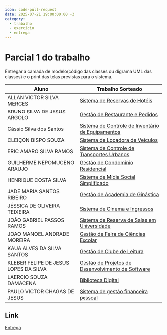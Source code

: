 ```yaml
---
icon: code-pull-request
date: 2025-07-21 19:00:00.00 -3
category:
  - trabalho
  - exercicio
  - entrega
---
```


# Parcial 1 do trabalho

Entregar a camada de modelo(código das classes ou digrama UML das classes) e o print das telas previstas para o sistema.

| Aluno                                 | Trabalho Sorteado                                                                                                                            |
| ------------------------------------- | -------------------------------------------------------------------------------------------------------------------------------------------- |
| ALLAN VICTOR SILVA MERCES             | [Sistema de Reservas de Hotéis](../09_exercicio_modelagem_listas.md#sistema-de-reservas-de-hoteis)                                           |
| BRUNO SILVA DE JESUS ARGOLO           | [Gestão de Restaurante e Pedidos](../09_exercicio_modelagem_listas.md#gestao-de-restaurante-e-pedidos)                                       |
| Cássio Silva dos Santos               | [Sistema de Controle de Inventário de Equipamentos](../09_exercicio_modelagem_listas.md#sistema-de-controle-de-inventario-de-equipamentos)   |
| CLEIÇON BISPO SOUZA                   | [Sistema de Locadora de Veículos](../09_exercicio_modelagem_listas.md#sistema-de-locadora-de-veiculos)                                       |
| ERIC AMARO SILVA RAMOS                | [Sistema de Controle de Transportes Urbanos](../09_exercicio_modelagem_listas.md#sistema-de-controle-de-transportes-urbanos)                 |
| GUILHERME NEPOMUCENO ARAUJO           | [Gestão de Condomínio Residencial](../09_exercicio_modelagem_listas.md#gestao-de-condominio-residencial)                                     |
| HENRIQUE COSTA SILVA                  | [Sistema de Mídia Social Simplificado](../09_exercicio_modelagem_listas.md#sistema-de-midia-social-simplificado)                             |
| JADE MARIA SANTOS RIBEIRO             | [Gestão de Academia de Ginástica](../09_exercicio_modelagem_listas.md#gestao-de-academia-de-ginastica)                                       |
| JÉSSICA DE OLIVEIRA TEIXEIRA          | [Sistema de Cinema e Ingressos](../09_exercicio_modelagem_listas.md#sistema-de-cinema-e-ingressos)                                           |
| JOÃO GABRIEL PASSOS RAMOS             | [Sistema de Reserva de Salas em Universidade](../09_exercicio_modelagem_listas.md#sistema-de-reserva-de-salas-em-universidade)               |
| JOAO MANOEL ANDRADE MOREIRA           | [Gestão de Feira de Ciências Escolar](../09_exercicio_modelagem_listas.md#gestao-de-feira-de-ciencias-escolar)                               |
| KAUA ALVES DA SILVA SANTOS            | [Gestão de Clube de Leitura](../09_exercicio_modelagem_listas.md#gestao-de-clube-de-leitura)                                                 |
| KLEBER FELIPE DE JESUS LOPES DA SILVA | [Gestão de Projetos de Desenvolvimento de Software](../09_exercicio_modelagem_listas.md#gestao-de-projetos-de-desenvolvimento-de-software)   |
| LAERCIO SOUZA DAMACENA                | [Biblioteca Digital](../09_exercicio_modelagem_listas.md#biblioteca-digital)                                                                 |
| PAULO VICTOR CHAGAS DE JESUS          | [Sistema de gestão financeira pessoal](../09_exercicio_modelagem_listas.md#sistema-de-gestao-financeira-pessoal-fluxo-de-caixa-simplificado) |


## Link
[Entrega](https://classroom.github.com/a/96msEcN3)

